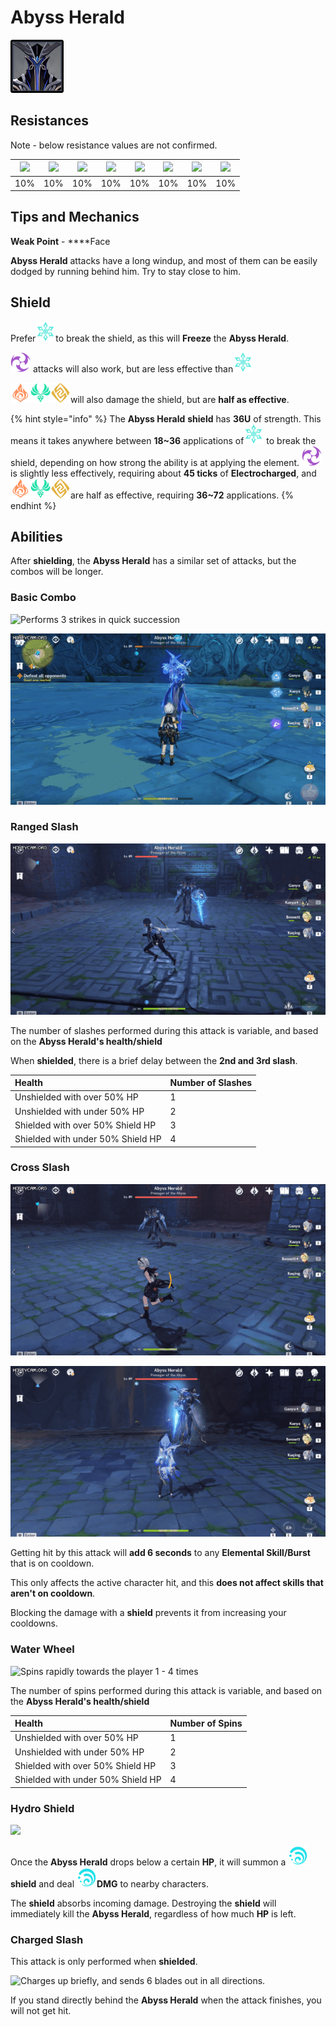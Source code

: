 # Abyss Herald

![](../../.gitbook/assets/abyss-herald.jpg)

## Resistances

Note - below resistance values are not confirmed.

| ​​![](https://firebasestorage.googleapis.com/v0/b/gitbook-28427.appspot.com/o/assets%2F-MVAGyyACcSzyzfmgy7f%2Fsync%2F485abc41b72e4fb75fd6cf1b2c21d83a5da9a05c.png?generation=1615182625871961&alt=media) | ​​![](https://firebasestorage.googleapis.com/v0/b/gitbook-28427.appspot.com/o/assets%2F-MVAGyyACcSzyzfmgy7f%2Fsync%2F1a9d730812988c6cd8678f117630d179f689cee0.png?generation=1615182626544397&alt=media) | ​​![](https://firebasestorage.googleapis.com/v0/b/gitbook-28427.appspot.com/o/assets%2F-MVAGyyACcSzyzfmgy7f%2Fsync%2Fe0472b52c548a7162a648c191cad9b7bbdf4498b.png?generation=1615182626170812&alt=media) | ​​![](https://firebasestorage.googleapis.com/v0/b/gitbook-28427.appspot.com/o/assets%2F-MVAGyyACcSzyzfmgy7f%2Fsync%2Fa8efded210241d0c6764e2819b9c750deff8a6d4.png?generation=1615182626278065&alt=media) | ​​![](https://firebasestorage.googleapis.com/v0/b/gitbook-28427.appspot.com/o/assets%2F-MVAGyyACcSzyzfmgy7f%2Fsync%2F68e4777d7c38eb974be29d8260b1f52709a44a26.png?generation=1615182625284983&alt=media) | ​​![](https://firebasestorage.googleapis.com/v0/b/gitbook-28427.appspot.com/o/assets%2F-MVAGyyACcSzyzfmgy7f%2Fsync%2Fcb0b6d83e3899b9d4310fb78ce58ccad28b8c839.png?generation=1615182626007947&alt=media) | ​​![](https://firebasestorage.googleapis.com/v0/b/gitbook-28427.appspot.com/o/assets%2F-MVAGyyACcSzyzfmgy7f%2Fsync%2F347363c813f76f26b0c6c74df49012812f9fe690.png?generation=1615182625760905&alt=media) | ​​![](https://firebasestorage.googleapis.com/v0/b/gitbook-28427.appspot.com/o/assets%2F-MVAGyyACcSzyzfmgy7f%2Fsync%2F7db8ec0e8a47656e2367909ab5d65aa19effb930.png?generation=1615182626144273&alt=media) |
| :---: | :---: | :---: | :---: | :---: | :---: | :---: | :---: |
| 10% | 10% | 10% | 10% | 10% | 10% | 10% | 10% |

## Tips and Mechanics

**Weak Point** - ****Face

**Abyss Herald** attacks have a long windup, and most of them can be easily dodged by running behind him. Try to stay close to him.

## Shield

Prefer![](../../.gitbook/assets/cryo_small.png)to break the shield, as this will **Freeze** the **Abyss Herald**.

![](../../.gitbook/assets/electro_small.png) attacks will also work, but are less effective than![](../../.gitbook/assets/cryo_small.png)

![](../../.gitbook/assets/pyro_small.png)![](../../.gitbook/assets/anemo_small.png)![](../../.gitbook/assets/geo_small.png)will also damage the shield, but are **half as effective**.

{% hint style="info" %}
The **Abyss Herald** **shield** has **36U** of strength. This means it takes anywhere between **18~36** applications of![](../../.gitbook/assets/cryo_small.png) to break the shield, depending on how strong the ability is at applying the element. ![](../../.gitbook/assets/electro_small.png)is slightly less effectively, requiring about **45 ticks** of **Electrocharged**, and![](../../.gitbook/assets/pyro_small.png)![](../../.gitbook/assets/anemo_small.png)![](../../.gitbook/assets/geo_small.png)are half as effective, requiring **36~72** applications.
{% endhint %}

## Abilities

After **shielding**, the **Abyss Herald** has a similar set of attacks, but the combos will be longer.

### Basic Combo

![Performs 3 strikes in quick succession](../../.gitbook/assets/herald_aa_3.gif)

![When shielded, does a 5 slash combo](../../.gitbook/assets/herald_aa_5.gif)

### **Ranged Slash**

![Sends out 1 - 4 slashing waves at the player](../../.gitbook/assets/herald_slash_2.gif)

The number of slashes performed during this attack is variable, and based on the **Abyss Herald's health/shield**

When **shielded**, there is a brief delay between the **2nd and 3rd slash**.

| Health | Number of Slashes |
| :--- | :--- |
| Unshielded with over 50% HP | 1 |
| Unshielded with under 50% HP | 2 |
| Shielded with over 50% Shield HP | 3 |
| Shielded with under 50% Shield HP | 4 |

### **Cross Slash**

![Sends out a wave in a cross shape at the player](../../.gitbook/assets/herald_cross.gif)

![Getting hit by cross slash increases cooldowns](../../.gitbook/assets/herald_ecd.gif)

Getting hit by this attack will **add 6 seconds** to any **Elemental Skill/Burst** that is on cooldown.

This only affects the active character hit, and this **does not affect skills that aren't on cooldown**.

Blocking the damage with a **shield** prevents it from increasing your cooldowns.

### Water Wheel

![Spins rapidly towards the player 1 - 4 times](../../.gitbook/assets/herald_mizuguruma_2.gif)

The number of spins performed during this attack is variable, and based on the **Abyss Herald's health/shield**

| Health | Number of Spins |
| :--- | :--- |
| Unshielded with over 50% HP | 1 |
| Unshielded with under 50% HP | 2 |
| Shielded with over 50% Shield HP | 3 |
| Shielded with under 50% Shield HP | 4 |

### Hydro Shield

![](../../.gitbook/assets/herald_shielding.gif)

Once the **Abyss Herald** drops below a certain **HP**, it will summon a ![](../../.gitbook/assets/hydro_small.png) **shield** and deal ![](../../.gitbook/assets/hydro_small.png)**DMG** to nearby characters.

The **shield** absorbs incoming damage. Destroying the **shield** will immediately kill the **Abyss Herald**, regardless of how much **HP** is left.

### Charged Slash

This attack is only performed when **shielded**.

![Charges up briefly, and sends 6 blades out in all directions.](../../.gitbook/assets/herald_charged_slash.gif)

If you stand directly behind the **Abyss Herald** when the attack finishes, you will not get hit.

